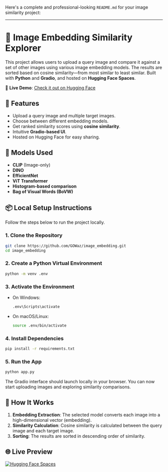 Here's a complete and professional-looking `README.md` for your image similarity project:

---

# 🧠 Image Embedding Similarity Explorer

This project allows users to upload a query image and compare it against a set of other images using various image embedding models. The results are sorted based on cosine similarity—from most similar to least similar. Built with **Python** and **Gradio**, and hosted on **Hugging Face Spaces**.

🔗 **Live Demo**: [Check it out on Hugging Face](https://huggingface.co/spaces/GOWaz/Image_Embedding)

## 🚀 Features

- Upload a query image and multiple target images.
- Choose between different embedding models.
- Get ranked similarity scores using **cosine similarity**.
- Intuitive **Gradio-based UI**.
- Hosted on Hugging Face for easy sharing.

## 🧰 Models Used

- **CLIP** (Image-only)
- **DINO**
- **EfficientNet**
- **ViT Transformer**
- **Histogram-based comparison**
- **Bag of Visual Words (BoVW)**

## 📦 Local Setup Instructions

Follow the steps below to run the project locally.

### 1. Clone the Repository

```bash
git clone https://github.com/GOWaz/image_embedding.git
cd image_embedding
```

### 2. Create a Python Virtual Environment

```bash
python -m venv .env
```

### 3. Activate the Environment

- On Windows:

  ```bash
  .env\Scripts\activate
  ```

- On macOS/Linux:

  ```bash
  source .env/bin/activate
  ```

### 4. Install Dependencies

```bash
pip install -r requirements.txt
```

### 5. Run the App

```bash
python app.py
```

The Gradio interface should launch locally in your browser. You can now start uploading images and exploring similarity comparisons.

## 🧠 How It Works

1. **Embedding Extraction**: The selected model converts each image into a high-dimensional vector (embedding).
2. **Similarity Calculation**: Cosine similarity is calculated between the query image and each target image.
3. **Sorting**: The results are sorted in descending order of similarity.

## 🌐 Live Preview

[![Hugging Face Spaces](https://img.shields.io/badge/🤗_View%20on-Hugging%20Face-orange?style=for-the-badge)](https://huggingface.co/spaces/GOWaz/Image_Embedding)

